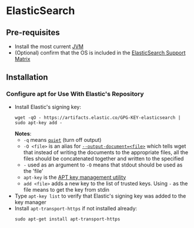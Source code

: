 ElasticSearch
=============

Pre-requisites
--------------

- Install the most current [JVM][link01]
- (Optional) confirm that the OS is included in the [ElasticSearch Support Matrix][link02]

Installation
------------
### Configure apt for Use With Elastic's Repository ###
- Install Elastic's signing key:  
  ```
  wget -qO - https://artifacts.elastic.co/GPG-KEY-elasticsearch | sudo apt-key add -
  ```
  **Notes**:
  - `-q` means [`quiet`][link03] (turn off output)
  - `-O <file>` is an alias for [`--output-document=<file>`][link04] which tells wget that instead of writing the documents to the 
    appropriate files, all the files should be concatenated together and written to the specified <file>
  - `-` used as an argument to `-O` means that stdout should be used as the 'file'
  - `apt-key` is the [APT key management utility][link05]
  - `add <file>` adds a new key to the list of trusted keys. Using `-` as the file means to get the key from stdin
- Type `apt-key list` to verify that Elastic's signing key was added to the key manager
- Install `apt-transport-https` if not installed already:
  ```
  sudo apt-get install apt-transport-https
  ```




[link01]: https://github.com/Crossroadsman/ServerAdmin/blob/master/java.md
[link02]: https://www.elastic.co/support/matrix
[link03]: https://www.gnu.org/software/wget/manual/html_node/Logging-and-Input-File-Options.html#Logging-and-Input-File-Options
[link04]: https://www.gnu.org/software/wget/manual/html_node/Download-Options.html#Download-Options
[link05]: https://www.systutorials.com/docs/linux/man/8-apt-key/
